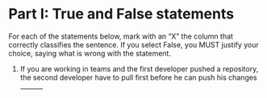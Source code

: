 # Part I: True and False statements

For each of the statements below, mark with an “X” the column that correctly classifies the sentence. If you select False, you MUST justify your choice, saying what is wrong with the statement.

1. If you are working in teams and the first developer pushed a repository, the second developer have to pull first before he can push his changes _______
